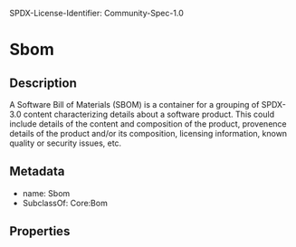 SPDX-License-Identifier: Community-Spec-1.0

# Sbom

## Description

A Software Bill of Materials (SBOM) is a container for a grouping of SPDX-3.0 content
characterizing details about a software product.
This could include details of the content and composition of the product,
provenence details of the product and/or
its composition, licensing information, known quality or security issues, etc.

## Metadata

- name: Sbom
- SubclassOf: Core:Bom

## Properties

